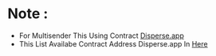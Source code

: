 # Note :
- For Multisender This Using Contract [Disperse.app](https://disperse.app/)
- This List Availabe Contract Address Disperse.app In [Here](https://github.com/ylasgamers/web3.eth.py/tree/main#this-list-availabe-contract-address-disperseapp)
